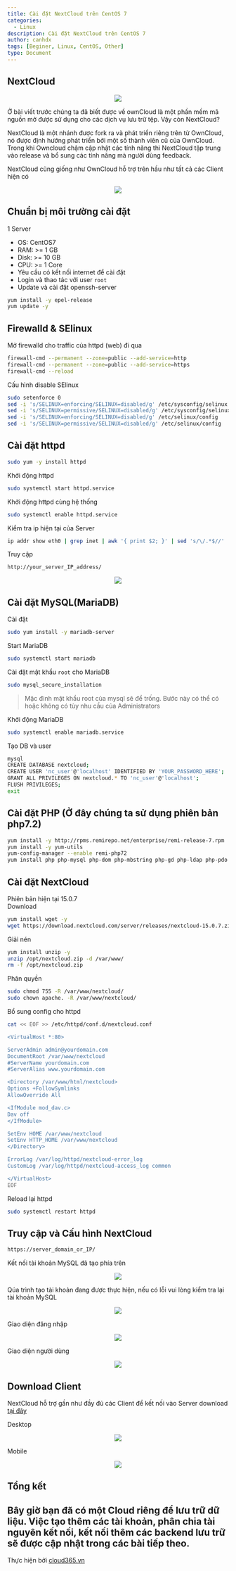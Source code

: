 ```yaml
---
title: Cài đặt NextCloud trên CentOS 7 
categories:
  - Linux
description: Cài đặt NextCloud trên CentOS 7 
author: canhdx
tags: [Beginer, Linux, CentOS, Other]
type: Document
---
```


## NextCloud 

<p align="center">
<img src="/images/img-nextcloud/nextcloud-logo.jpeg">
</p>

Ở bài viết trước chúng ta đã biết được về ownCloud là một phần mềm mã nguồn mở được sử dụng cho các dịch vụ lưu trữ tệp. Vậy còn NextCloud?

NextCloud là một nhánh được fork ra và phát triển riêng trên từ OwnCloud, nó được định hướng phát triển bởi một số thành viên cũ của OwnCloud. Trong khi Owncloud chậm cập nhật các tính năng thì NextCloud tập trung vào release và bổ sung các tính năng mà người dùng feedback. 

NextCloud cũng giống như OwnCloud hỗ trợ trên hầu như tất cả các Client hiện có 
<p align="center">
<img src="/images/img-nextcloud/nextcloud-000.png">
</p>

## Chuẩn bị môi trường cài đặt 

1 Server
- OS: CentOS7
- RAM: >= 1 GB
- Disk: >= 10 GB
- CPU: >= 1 Core
- Yêu cầu có kết nối internet để cài đặt
- Login và thao tác với user `root`
- Update và cài đặt openssh-server
```sh 
yum install -y epel-release
yum update -y 
```

## Firewalld & SElinux
Mở firewalld cho traffic của httpd (web) đi qua 
```sh 
firewall-cmd --permanent --zone=public --add-service=http 
firewall-cmd --permanent --zone=public --add-service=https
firewall-cmd --reload
```

Cấu hình disable SElinux
```sh 
sudo setenforce 0
sed -i 's/SELINUX=enforcing/SELINUX=disabled/g' /etc/sysconfig/selinux
sed -i 's/SELINUX=permissive/SELINUX=disabled/g' /etc/sysconfig/selinux
sed -i 's/SELINUX=enforcing/SELINUX=disabled/g' /etc/selinux/config
sed -i 's/SELINUX=permissive/SELINUX=disabled/g' /etc/selinux/config
```

## Cài đặt httpd 
```sh 
sudo yum -y install httpd 
```

Khởi động httpd 
```sh 
sudo systemctl start httpd.service
```

Khởi động httpd cùng hệ thống 
```sh 
sudo systemctl enable httpd.service
```

Kiểm tra ip hiện tại của Server 
```sh 
ip addr show eth0 | grep inet | awk '{ print $2; }' | sed 's/\/.*$//'
```

Truy cập 
```sh 
http://your_server_IP_address/
```

<p align="center">
<img src="/images/img-lamp/default_apache.png">
</p>

## Cài đặt MySQL(MariaDB)

Cài đặt
```sh 
sudo yum install -y mariadb-server
```

Start MariaDB
```sh 
sudo systemctl start mariadb
```

Cài đặt mật khẩu `root` cho MariaDB 
```sh 
sudo mysql_secure_installation
```

> Mặc đinh mật khẩu root của mysql sẽ để trống. Bước này có thể có hoặc không có tùy nhu cầu của Administrators

Khởi động MariaDB
```sh 
sudo systemctl enable mariadb.service
```

Tạo DB và user 
```sh 
mysql
CREATE DATABASE nextcloud;
CREATE USER 'nc_user'@'localhost' IDENTIFIED BY 'YOUR_PASSWORD_HERE';
GRANT ALL PRIVILEGES ON nextcloud.* TO 'nc_user'@'localhost';
FLUSH PRIVILEGES;
exit
```

## Cài đặt PHP (Ở đây chúng ta sử dụng phiên bản php7.2)
```sh 
yum install -y http://rpms.remirepo.net/enterprise/remi-release-7.rpm
yum install -y yum-utils
yum-config-manager --enable remi-php72
yum install php php-mysql php-dom php-mbstring php-gd php-ldap php-pdo php-json php-xml php-zip php-curl php-mcrypt php-pear php-intl setroubleshoot-server -y 
```

## Cài đặt NextCloud 

Phiên bản hiện tại 15.0.7	
Download 
```sh 
yum install wget -y 
wget https://download.nextcloud.com/server/releases/nextcloud-15.0.7.zip -O /opt/nextcloud.zip
```

Giải nén 
```sh 
yum install unzip -y 
unzip /opt/nextcloud.zip -d /var/www/
rm -f /opt/nextcloud.zip
```

Phân quyền 
```sh 
sudo chmod 755 -R /var/www/nextcloud/
sudo chown apache. -R /var/www/nextcloud/
```

Bổ sung config cho httpd 
```sh 
cat << EOF >> /etc/httpd/conf.d/nextcloud.conf

<VirtualHost *:80>

ServerAdmin admin@yourdomain.com
DocumentRoot /var/www/nextcloud
#ServerName yourdomain.com 
#ServerAlias www.yourdomain.com

<Directory /var/www/html/nextcloud>
Options +FollowSymlinks
AllowOverride All

<IfModule mod_dav.c>
Dav off
</IfModule>

SetEnv HOME /var/www/nextcloud
SetEnv HTTP_HOME /var/www/nextcloud
</Directory>

ErrorLog /var/log/httpd/nextcloud-error_log
CustomLog /var/log/httpd/nextcloud-access_log common

</VirtualHost>
EOF
```

Reload lại httpd
```sh 
sudo systemctl restart httpd 
```

## Truy cập và Cấu hình NextCloud 
```sh 
https://server_domain_or_IP/
```

Kết nối tài khoản MySQL đã tạo phía trên 
<p align="center">
<img src="/images/img-nextcloud/nextcloud-001.png">
</p>

Qúa trình tạo tài khoản đang được thực hiện, nếu có lỗi vui lòng kiểm tra lại tài khoản MySQL 
<p align="center">
<img src="/images/img-nextcloud/nextcloud-002.png">
</p>

Giao diện đăng nhập 
<p align="center">
<img src="/images/img-nextcloud/nextcloud-003.png">
</p>

Giao diện người dùng
<p align="center">
<img src="/images/img-nextcloud/nextcloud-004.png">
</p>

## Download Client 

NextCloud hỗ trợ gần như đầy đủ các Client để kết nối vào Server download <a href="https://nextcloud.com/install/#install-clients" target="_blank">tại đây</a>

Desktop 
<p align="center">
<img src="/images/img-nextcloud/nextcloud-005.png">
</p>

Mobile
<p align="center">
<img src="/images/img-nextcloud/nextcloud-006.png">
</p>

## Tổng kết 
Bây giờ bạn đã có một Cloud riêng để lưu trữ dữ liệu. Việc tạo thêm các tài khoản, phân chia tài nguyên kết nối, kết nối thêm các backend lưu trữ sẽ được cập nhật trong các bài tiếp theo.
---

Thực hiện bởi <a href="https://cloud365.vn/" target="_blank">cloud365.vn</a>
